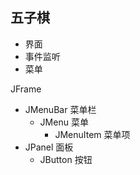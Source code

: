 ## 五子棋
- 界面
- 事件监听
- 菜单

JFrame
- JMenuBar 菜单栏
  - JMenu 菜单
    - JMenuItem 菜单项
- JPanel 面板
  - JButton 按钮

